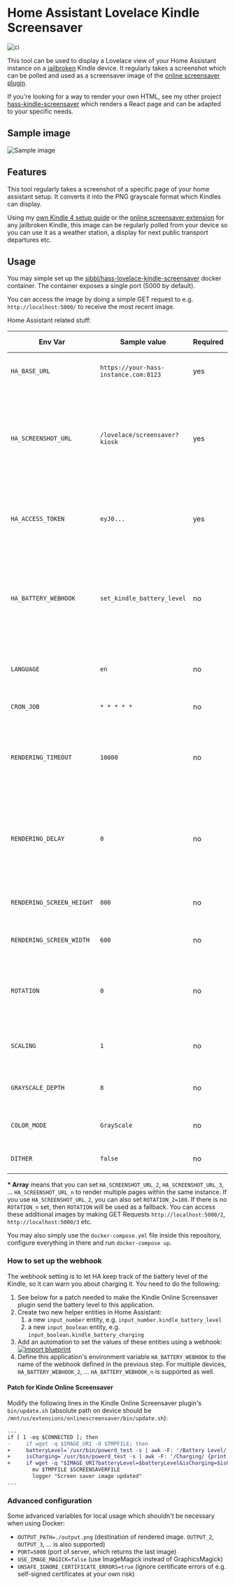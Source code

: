 # Home Assistant Lovelace Kindle Screensaver

![ci](https://github.com/sibbl/hass-lovelace-kindle-screensaver/workflows/ci/badge.svg)

This tool can be used to display a Lovelace view of your Home Assistant instance on a [jailbroken](https://www.mobileread.com/forums/showthread.php?t=320564) Kindle device. It regularly takes a screenshot which can be polled and used as a screensaver image of the [online screensaver plugin](https://www.mobileread.com/forums/showthread.php?t=236104).

If you're looking for a way to render your own HTML, see my other project [hass-kindle-screensaver](https://github.com/sibbl/hass-kindle-screensaver) which renders a React page and can be adapted to your specific needs.

## Sample image

![Sample image](https://raw.githubusercontent.com/sibbl/hass-lovelace-kindle-screensaver/main/assets/sample.png)

## Features

This tool regularly takes a screenshot of a specific page of your home assistant setup. It converts it into the PNG grayscale format which Kindles can display.

Using my [own Kindle 4 setup guide](https://github.com/sibbl/hass-lovelace-kindle-4) or the [online screensaver extension](https://www.mobileread.com/forums/showthread.php?t=236104) for any jailbroken Kindle, this image can be regularly polled from your device so you can use it as a weather station, a display for next public transport departures etc.

## Usage

You may simple set up the [sibbl/hass-lovelace-kindle-screensaver](https://hub.docker.com/r/sibbl/hass-lovelace-kindle-screensaver) docker container. The container exposes a single port (5000 by default).

You can access the image by doing a simple GET request to e.g. `http://localhost:5000/` to receive the most recent image.

Home Assistant related stuff:

| Env Var                   | Sample value                          | Required | Array?\* | Description                                                                                                                                             |
| ------------------------- | ------------------------------------- | -------- | -------- | ------------------------------------------------------------------------------------------------------------------------------------------------------- |
| `HA_BASE_URL`             | `https://your-hass-instance.com:8123` | yes      | no       | Base URL of your home assistant instance                                                                                                                |
| `HA_SCREENSHOT_URL`       | `/lovelace/screensaver?kiosk`         | yes      | yes      | Relative URL to take screenshot of (btw, the `?kiosk` parameter hides the nav bar using the [kiosk mode](https://github.com/maykar/kiosk-mode) project) |
| `HA_ACCESS_TOKEN`         | `eyJ0...`                             | yes      | no       | Long-lived access token from Home Assistant, see [official docs](https://developers.home-assistant.io/docs/auth_api/#long-lived-access-token)           |
| `HA_BATTERY_WEBHOOK`      | `set_kindle_battery_level`            | no       | yes      | Webhook definied in HA which receives `batteryLevel` (number between 0-100) and `isCharging` (boolean) as JSON                                          |
| `LANGUAGE`                | `en`                                  | no       | no       | Language to set in browser and home assistant                                                                                                           |
| `CRON_JOB`                | `* * * * *`                           | no       | no       | How often to take screenshot                                                                                                                            |
| `RENDERING_TIMEOUT`       | `10000`                               | no       | no       | Timeout of render process, helpful if your HASS instance might be down                                                                                  |
| `RENDERING_DELAY`         | `0`                                   | no       | yes      | how long to wait between navigating to the page and taking the screenshot, in milliseconds                                                              |
| `RENDERING_SCREEN_HEIGHT` | `800`                                 | no       | yes      | Height of your kindle screen resolution                                                                                                                 |
| `RENDERING_SCREEN_WIDTH`  | `600`                                 | no       | yes      | Width of your kindle screen resolution                                                                                                                  |
| `ROTATION`                | `0`                                   | no       | yes      | Rotation of image in degrees, e.g. use 90 or 270 to render in landscape                                                                                 |
| `SCALING`                 | `1`                                   | no       | yes      | Scaling factor, e.g. `1.5` to zoom in or `0.75` to zoom out                                                                                             |
| `GRAYSCALE_DEPTH`         | `8`                                   | no       | yes      | Ggrayscale bit depth your kindle supports                                                                                                               |
| `COLOR_MODE`              | `GrayScale`                           | no       | yes      | ColorMode to use, ex: `GrayScale`, or `TrueColor`.                                                                                                      |
| `DITHER`                  | `false`                               | no       | yes      | Apply a dither to the images.                                                                                                                           |

**\* Array** means that you can set `HA_SCREENSHOT_URL_2`, `HA_SCREENSHOT_URL_3`, ... `HA_SCREENSHOT_URL_n` to render multiple pages within the same instance.
If you use `HA_SCREENSHOT_URL_2`, you can also set `ROTATION_2=180`. If there is no `ROTATION_n` set, then `ROTATION` will be used as a fallback.
You can access these additional images by making GET Requests `http://localhost:5000/2`, `http://localhost:5000/3` etc.

You may also simply use the `docker-compose.yml` file inside this repository, configure everything in there and run `docker-compose up`.

### How to set up the webhook

The webhook setting is to let HA keep track of the battery level of the Kindle, so it can warn you about charging it. You need to do the following:

1. See below for a patch needed to make the Kindle Online Screensaver plugin send the battery level to this application.
1. Create two new helper entities in Home Assistant:
   1. a new `input_number` entity, e.g. `input_number.kindle_battery_level`
   1. a new `input_boolean` entity, e.g. `input_boolean.kindle_battery_charging`
1. Add an automation to set the values of these entities using a webhook: [![import blueprint](https://my.home-assistant.io/badges/blueprint_import.svg)](https://my.home-assistant.io/redirect/blueprint_import/?blueprint_url=https%3A%2F%2Fgithub.com%2Fsibbl%2Fhass-lovelace-kindle-screensaver%2Fblob%2Fmain%2Fbattery_sensor_blueprint.yaml)
1. Define this application's environment variable `HA_BATTERY_WEBHOOK` to the name of the webhook defined in the previous step. For multiple devices, `HA_BATTERY_WEBHOOK_2`, ... `HA_BATTERY_WEBHOOK_n` is supported as well.

#### Patch for Kinde Online Screensaver

Modify the following lines in the Kindle Online Screensaver plugin's `bin/update.sh` (absolute path on device should be `/mnt/us/extensions/onlinescreensaver/bin/update.sh`):

```diff
...
if [ 1 -eq $CONNECTED ]; then
-     if wget -q $IMAGE_URI -O $TMPFILE; then
+     batteryLevel=`/usr/bin/powerd_test -s | awk -F: '/Battery Level/ {print substr($2, 0, length($2)-1) - 0}'`
+     isCharging=`/usr/bin/powerd_test -s | awk -F: '/Charging/ {print substr($2,2,length($2))}'`
+     if wget -q "$IMAGE_URI?batteryLevel=$batteryLevel&isCharging=$isCharging" -O $TMPFILE; then
        mv $TMPFILE $SCREENSAVERFILE
        logger "Screen saver image updated"
...
```

### Advanced configuration

Some advanced variables for local usage which shouldn't be necessary when using Docker:

- `OUTPUT_PATH=./output.png` (destination of rendered image. `OUTPUT_2`, `OUTPUT_3`, ... is also supported)
- `PORT=5000` (port of server, which returns the last image)
- `USE_IMAGE_MAGICK=false` (use ImageMagick instead of GraphicsMagick)
- `UNSAFE_IGNORE_CERTIFICATE_ERRORS=true` (ignore certificate errors of e.g. self-signed certificates at your own risk)
